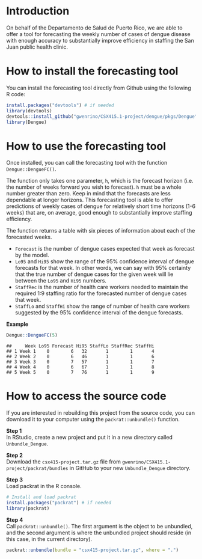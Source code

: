Introduction
============

On behalf of the Departamento de Salud de Puerto Rico, we are able to offer a tool for forecasting the weekly number of cases of dengue disease with enough accuracy to substantially improve efficiency in staffing the San Juan public health clinic.

How to install the forecasting tool
===================================

You can install the forecasting tool directly from Github using the following R code:

``` r
install.packages("devtools") # if needed
library(devtools)
devtools::install_github("gwenrino/CSX415.1-project/dengue/pkgs/Dengue")
library(Dengue)
```

How to use the forecasting tool
===============================

Once installed, you can call the forecasting tool with the function `Dengue::DengueFC()`.

The function only takes one parameter, `h`, which is the forecast horizon (i.e. the number of weeks forward you wish to forecast). `h` must be a whole number greater than zero. Keep in mind that the forecasts are less dependable at longer horizons. This forecasting tool is able to offer predictions of weekly cases of dengue for relatively short time horizons (1-6 weeks) that are, on average, good enough to substantially improve staffing efficiency.

The function returns a table with six pieces of information about each of the forecasted weeks.  
* `Forecast` is the number of dengue cases expected that week as forecast by the model.  
* `Lo95` and `Hi95` show the range of the 95% confidence interval of dengue forecasts for that week. In other words, we can say with 95% certainty that the true number of dengue cases for the given week will lie between the `Lo95` and `Hi95` numbers.  
* `StaffRec` is the number of health care workers needed to maintain the required 1:9 staffing ratio for the forecasted number of dengue cases that week.  
* `StaffLo` and `StaffHi` show the range of number of health care workers suggested by the 95% confidence interval of the dengue forecasts.  

**Example**

``` r
Dengue::DengueFC(5)
```

    ##     Week Lo95 Forecast Hi95 StaffLo StaffRec StaffHi
    ## 1 Week 1    0        6   32       1        1       4
    ## 2 Week 2    0        6   46       1        1       6
    ## 3 Week 3    0        7   57       1        1       7
    ## 4 Week 4    0        6   67       1        1       8
    ## 5 Week 5    0        7   76       1        1       9

How to access the source code
=============================

If you are interested in rebuilding this project from the source code, you can download it to your computer using the `packrat::unbundle()` function.

**Step 1**  
In RStudio, create a new project and put it in a new directory called `Unbundle_Dengue`.

**Step 2**  
Download the `csx415-project.tar.gz` file from `gwenrino/CSX415.1-project/packrat/bundles` in GitHub to your new `Unbundle_Dengue` directory.

**Step 3**  
Load packrat in the R console.

``` r
# Install and load packrat
install.packages("packrat") # if needed
library(packrat)
```

**Step 4**  
Call `packrat::unbundle()`. The first argument is the object to be unbundled, and the second argument is where the unbundled project should reside (in this case, in the current directory).

``` r
packrat::unbundle(bundle = "csx415-project.tar.gz", where = ".")
```
